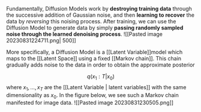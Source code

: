 Fundamentally, Diffusion Models work by **destroying training data** through the successive addition of Gaussian noise, and then **learning to recover** the data by _reversing_ this noising process. After training, we can use the Diffusion Model to generate data by simply **passing randomly sampled noise through the learned denoising process**.
![[Pasted image 20230831224711.png| 500]]

More specifically, a Diffusion Model is a [[Latent Variable]]model which maps to the [[Latent Space]] using a fixed [[Markov chain]]. This chain gradually adds noise to the data in order to obtain the approximate posterior

$$
q(x_{1}:T|x_{0}) 
$$
$\text{where } x_{1}, \dots , x_{T}$  are the [[Latent Variable | latent variables]] with the same dimensionality as $x_{0}$. In the figure below, we see such a Markov chain manifested for image data.
![[Pasted image 20230831230505.png]]
